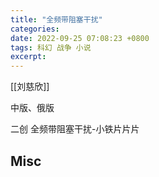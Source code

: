 ```yaml
---
title: "全频带阻塞干扰"
categories: 
date: 2022-09-25 07:08:23 +0800
tags: 科幻 战争 小说
excerpt: 
---
```


[[刘慈欣]]

中版、俄版


二创
全频带阻塞干扰-小铁片片片



## Misc





